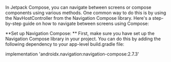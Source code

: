 In Jetpack Compose, you can navigate between screens or compose components using various methods. 
One common way to do this is by using the NavHostController from the Navigation Compose library. Here's a step-by-step guide on how to navigate between screens using Compose:

**Set up Navigation Compose: **
First, make sure you have set up the Navigation Compose library in your project. You can do this by adding the following dependency to your app-level build.gradle file:

implementation 'androidx.navigation:navigation-compose:2.7.3'
